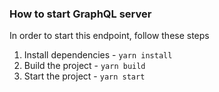 ### How to start GraphQL server

In order to start this endpoint, follow these steps

1. Install dependencies - `yarn install`
2. Build the project - `yarn build`
3. Start the project - `yarn start`

